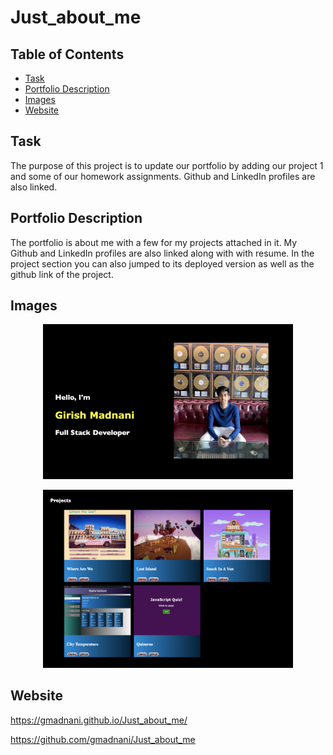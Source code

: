 # Just_about_me

## Table of Contents
- [Task](#task)
- [Portfolio Description](#portfolio-description)
- [Images](#images)
- [Website](#website)

## Task
The purpose of this project is to update our portfolio by adding our project 1 and some of our homework assignments. Github and LinkedIn profiles are also linked. 

## Portfolio Description 
The portfolio is about me with a few for my projects attached in it. My Github and LinkedIn profiles are also linked along with with resume. In the project section you can also jumped to its deployed version as well as the github link of the project.

## Images

<figure align="center">
  <img src="./pic1.png"  width="400" >
</figure>

<figure align="center">
  <img src="./pic2.png"  width="400" >
</figure>


## Website
https://gmadnani.github.io/Just_about_me/

https://github.com/gmadnani/Just_about_me